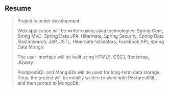## Resume

>Project is under development.
>
>Web application will be written using Java technologies: Spring Core, String MVC, Spring Data JPA, Hibernate, Spring Security, Spring Data ElasticSearch, JSP, JSTL, Hibernate-Validators, Facebook API, Spring Data Mongo.
>
>The user interface will be built using HTML5, CSS3, Bootstrap, JQuery.
>
>PostgresSQL and MongoDb will be used for long-term data storage. Thus, the project will be initially written to work with PostgresSQL, and then ported to MongoDb.

